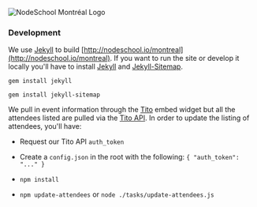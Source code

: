 ![NodeSchool Montréal Logo](http://nodeschool.io/montreal/i/NodeSchoolMTL.svg)

### Development

We use [Jekyll](https://jekyllrb.com/) to build [http://nodeschool.io/montreal](http://nodeschool.io/montreal). If you want to run the site or develop it locally you'll have to install [Jekyll](https://github.com/jekyll/jekyll) and [Jekyll-Sitemap](https://github.com/jekyll/jekyll-sitemap).

`gem install jekyll`

`gem install jekyll-sitemap`

We pull in event information through the [Tito](http://tito.io) embed widget but all the attendees listed are pulled via the [Tito API](http://api.tito.io). In order to update the listing of attendees, you'll have:

- Request our Tito API `auth_token`

- Create a `config.json` in the root with the following: `{ "auth_token": "..." }`

- `npm install`

- `npm update-attendees` or `node ./tasks/update-attendees.js`
